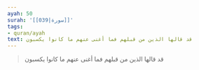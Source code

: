 ```yaml
---
ayah: 50
surah: '[[039|سورة]]'
tags:
- quran/ayah
text: قد قالها الذين من قبلهم فما أغنى عنهم ما كانوا يكسبون
---
```

> قد قالها الذين من قبلهم فما أغنى عنهم ما كانوا يكسبون
